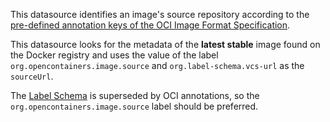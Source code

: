 This datasource identifies an image's source repository according to the [pre-defined annotation keys of the OCI Image Format Specification](https://github.com/opencontainers/image-spec/blob/main/annotations.md).

This datasource looks for the metadata of the **latest stable** image found on the Docker registry and uses the value of the label `org.opencontainers.image.source` and `org.label-schema.vcs-url` as the `sourceUrl`.

The [Label Schema](https://label-schema.org/) is superseded by OCI annotations, so the `org.opencontainers.image.source` label should be preferred.
